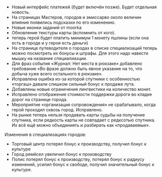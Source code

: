 


- Новый интерфейс платежей (будет включён позже). Будет отдельная новость.
- На страницах Мастеров, городов и эмиссарво около величин влияния появились подсказки по его изменению.
- Новые иконки заданий от moorka
- Обновление текстуры карты (вспомнить от кого).
- теперь герой будет платить минимум 1 монету пшлины (если она есть в городе и у героя есть деньги)
- На странице путеводителя о городах в списке специализаций теперь можно посмотреть их бонусы и штрафы. Для этого надо навести мышку на название специалиазции.
- Для фраз события «Журнал: Нет места в рюкзаке» добавлено требование «Во фразе должно быть явное указание на то, что добыча хуже всего остального в рюкзаке».
- Исправлена ошибка из-за которой спутники с особенностью «торгаш» давали слишком сильный бонус к продаже лута.
- Добавлены новые ограничения лингвистики на количество монет.
- Исправлено отображение стоимости поддержки дороги во кладке дорог на странице города.
- Мероприятие «организация сопровождения» не срабатывало, когда герой проходил сквозь город. Исправлено.
- На рынке теперь нельзя продавать карты судьбы на получение спутника, если редкость карты не совпадает с редксотью спутника. Их всё ещё можно объединиять и разбирать как «продаваемые».

Изменения в специализациях городов:

- Торговый центр потерял бонус к производству, получил бонус к культуре
- Город ремёсел увеличил бонус к производству
- Полис потерял бонус к производству, потерял бонус к радиусу изменений, усилил бонус к свободе, получил значительный бонус к культуре.

